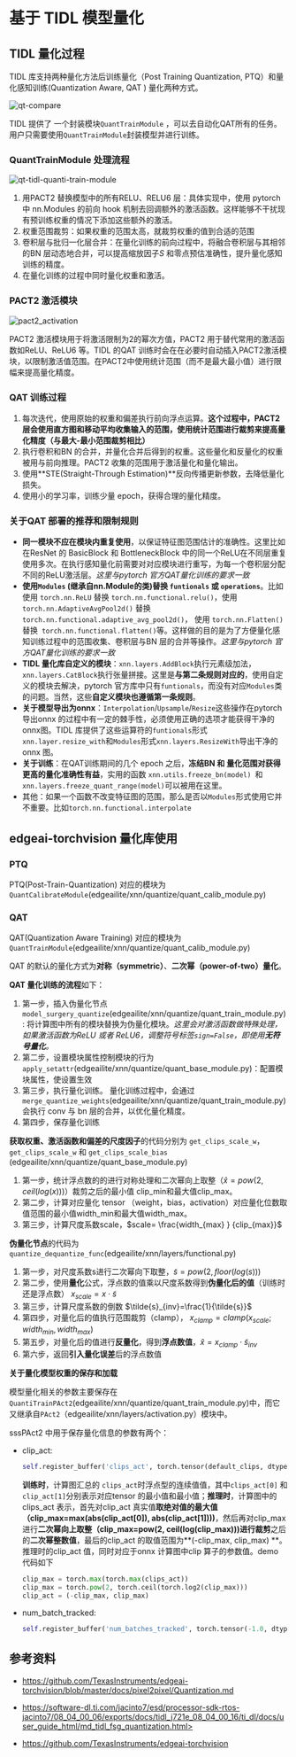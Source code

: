 # 基于 TIDL 模型量化

## TIDL 量化过程

TIDL 库支持两种量化方法后训练量化（Post Training Quantization, PTQ）和量化感知训练(Quantization Aware, QAT ) 量化两种方式。

![qt-compare](../graph/image-20230302110535914.png)



TIDL 提供了 一个封装模块`QuantTrainModule` ，可以去自动化QAT所有的任务。用户只需要使用`QuantTrainModule`封装模型并进行训练。

### QuantTrainModule 处理流程

![qt-tidl-quanti-train-module](../graph/image-20230302185952939.png)

1. 用PACT2 替换模型中的所有RELU、RELU6 层：具体实现中，使用 pytorch 中 nn.Modules 的前向 hook 机制去回调额外的激活函数。这样能够不干扰现有预训练权重的情况下添加这些额外的激活。
2. 权重范围裁剪：如果权重的范围太高，就裁剪权重的值到合适的范围
3. 卷积层与批归一化层合并：在量化训练的前向过程中，将融合卷积层与其相邻的BN 层动态地合并，可以提高缩放因子$S$ 和零点预估准确性，提升量化感知训练的精度。
4. 在量化训练的过程中同时量化权重和激活。

### PACT2 激活模块

![pact2_activation](../graph/pact2_activation.png)

PACT2 激活模块用于将激活限制为2的幂次方值，PACT2 用于替代常用的激活函数如ReLU、ReLU6 等。TIDL 的QAT 训练时会在在必要时自动插入PACT2激活模块，以限制激活值范围。在PACT2中使用统计范围（而不是最大最小值）进行限幅来提高量化精度。

### QAT 训练过程

1. 每次迭代，使用原始的权重和偏差执行前向浮点运算。**这个过程中，PACT2 层会使用直方图和移动平均收集输入的范围，使用统计范围进行裁剪来提高量化精度（与最大-最小范围裁剪相比）**
2. 执行卷积和BN 的合并，并量化合并后得到的权重。这些量化和反量化的权重被用与前向推理。PACT2 收集的范围用于激活量化和量化输出。
3. 使用**STE(Straight-Through Estimation)**反向传播更新参数，去降低量化损失。
4. 使用小的学习率，训练少量 epoch，获得合理的量化精度。

### 关于QAT 部署的推荐和限制规则

* **同一模块不应在模块内重复使用**，以保证特征图范围估计的准确性。这里比如在ResNet 的 BasicBlock 和 BottleneckBlock 中的同一个ReLU在不同层重复使用多次。在执行感知量化前需要对对应模块进行重写，为每一个卷积层分配不同的ReLU激活层。*这里与pytorch 官方QAT量化训练的要求一致*
* **使用`Modules` (继承自nn.Module的类)替换 `funtionals` 或 `operations`**。比如使用 `torch.nn.ReLU` 替换 `torch.nn.functional.relu()`，使用`torch.nn.AdaptiveAvgPool2d()` 替换 `torch.nn.functional.adaptive_avg_pool2d()`， 使用 `torch.nn.Flatten()`替换` torch.nn.functional.flatten()`等。这样做的目的是为了方便量化感知训练过程中的范围收集、卷积层与BN 层的合并等操作。*这里与pytorch 官方QAT量化训练的要求一致*
* **TIDL 量化库自定义的模块**：`xnn.layers.AddBlock`执行元素级加法，`xnn.layers.CatBlock`执行张量拼接。这里是**与第二条规则对应的**，使用自定义的模块去解决，pytorch 官方库中只有`funtionals`，而没有对应`Modules`类的问题。当然，这些**自定义模块也遵循第一条规则**。
* **关于模型导出为onnx**：`Interpolation`/`Upsample`/`Resize`这些操作在pytorch 导出onnx 的过程中有一定的棘手性，必须使用正确的选项才能获得干净的onnx图。TIDL 库提供了这些运算符的`funtionals`形式`xnn.layer.resize_with`和`Modules`形式`xnn.layers.ResizeWith`导出干净的onnx 图。
* **关于训练**：在QAT训练期间的几个 epoch 之后，**冻结BN 和 量化范围对获得更高的量化准确性有益**，实用的函数 `xnn.utils.freeze_bn(model) `和` xnn.layers.freeze_quant_range(model) `可以被用在这里。 
* 其他：如果一个函数不改变特征图的范围，那么是否以`Modules`形式使用它并不重要。比如`torch.nn.functional.interpolate`

## edgeai-torchvision 量化库使用

### PTQ

PTQ(Post-Train-Quantization) 对应的模块为`QuantCalibrateModule`(edgeailite/xnn/quantize/quant_calib_module.py)

### QAT

QAT(Quantization Aware Training) 对应的模块为`QuantTrainModule`(edgeailite/xnn/quantize/quant_calib_module.py)

QAT 的默认的量化方式为**对称（symmetric）**、**二次幂（power-of-two）量化**。

**QAT 量化训练的流程**如下：

1. 第一步，插入伪量化节点 `model_surgery_quantize`(edgeailite/xnn/quantize/quant_train_module.py): 将计算图中所有的模块替换为伪量化模块。*这里会对激活函数做特殊处理，如果激活函数为ReLU 或者 ReLU6，调整符号标签`sign=False`，即使用**无符号量化**。*
2. 第二步，设置模块属性控制模块的行为`apply_setattr`(edgeailite/xnn/quantize/quant_base_module.py)：配置模块属性，使设置生效
3. 第三步，执行量化训练。 量化训练过程中，会通过`merge_quantize_weights`(edgeailite/xnn/quantize/quant_train_module.py)会执行 conv 与 bn 层的合并，以优化量化精度。
4. 第四步，保存量化训练

**获取权重、激活函数和偏差的尺度因子**的代码分别为 `get_clips_scale_w`，`get_clips_scale_w` 和 `get_clips_scale_bias` (edgeailite/xnn/quantize/quant_base_module.py)

1. 第一步，统计浮点数的的进行对称处理和二次幂向上取整（$\hat{x} = pow(2, ceil(log(x)))$）裁剪之后的最小值 clip_min和最大值clip_max。
2. 第二步，计算对应量化 tensor （weight，bias，activation）对应量化位数取值范围的最小值width_min和最大值width_max。
3. 第三步，计算尺度系数scale，$scale= \frac{width_{max} } {clip_{max}}$

**伪量化节点**的代码为`quantize_dequantize_func`(edgeailite/xnn/layers/functional.py)

1. 第一步，对尺度系数s进行二次幂向下取整，$\tilde{s} = pow(2, floor(log(s)))$
2. 第二步，使用**量化**公式，浮点数的值乘以尺度系数得到**伪量化后的值**（训练时还是浮点数） $x_{scale} = x \cdot \tilde{s}$
3. 第三步，计算尺度系数的倒数 $\tilde{s}_{inv}=\frac{1}{\tilde{s}}$
4. 第四步，对量化后的值执行范围裁剪（clamp）， $x_{clamp}=clamp(x_{scale};width_{min}, width_{max})$
5. 第五步，对量化后的值进行**反量化**，得到**浮点数值**，$\hat{x}=x_{clamp}\cdot \tilde{s}_{inv}$
6. 第六步，返回**引入量化误差**后的浮点数值

**关于量化模型权重的保存和加载**

模型量化相关的参数主要保存在`QuantiTrainPAct2`(edgeailite/xnn/quantize/quant_train_module.py)中，而它又继承自`PAct2`（edgeailite/xnn/layers/activation.py）模块中。

sssPAct2 中用于保存量化信息的参数有两个：

* clip_act:

  ```python
  self.register_buffer('clips_act', torch.tensor(default_clips, dtype=torch.float32))
  ```

  **训练时**，计算图汇总的 `clips_act`时浮点型的连续值值，其中`clips_act[0]` 和`clip_act[1]`分别表示对应tensor 的最小值和最小值；**推理时**，计算图中的clips_act 表示，首先对clip_act 真实值**取绝对值的最大值（clip_max=max(abs(clip_act[0]), abs(clip_act[1])))**，然后再对clip_max 进行**二次幂向上取整（clip_max=pow(2, ceil(log(clip_max)))进行裁剪**之后的**二次幂整数值**，最后的clip_act 的取值范围为**(-clip_max, clip_max) **。推理时的clip_act 值，同时对应于onnx 计算图中clip 算子的参数值。demo 代码如下

  ```python
  clip_max = torch.max(torch.max(clips_act))
  clip_max = torch.pow(2, torch.ceil(torch.log2(clip_max)))
  clip_act = (-clip_max, clip_max)
  ```

* num_batch_tracked: 

  ```python
  self.register_buffer('num_batches_tracked', torch.tensor(-1.0, dtype=torch.float32))
  ```

## 参考资料

* <https://github.com/TexasInstruments/edgeai-torchvision/blob/master/docs/pixel2pixel/Quantization.md>
* https://software-dl.ti.com/jacinto7/esd/processor-sdk-rtos-jacinto7/08_04_00_06/exports/docs/tidl_j721e_08_04_00_16/ti_dl/docs/user_guide_html/md_tidl_fsg_quantization.html>

* <https://github.com/TexasInstruments/edgeai-torchvision>